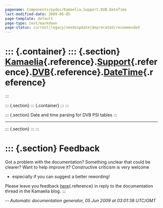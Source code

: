 ```yaml
---
pagename: Components/pydoc/Kamaelia.Support.DVB.DateTime
last-modified-date: 2009-06-05
page-template: default
page-type: text/markdown
page-status: current|legacy|needsupdate|deprecated|recommended
---
```

::: {.container}
::: {.section}
[Kamaelia](/Components/pydoc/Kamaelia.html){.reference}.[Support](/Components/pydoc/Kamaelia.Support.html){.reference}.[DVB](/Components/pydoc/Kamaelia.Support.DVB.html){.reference}.[DateTime](/Components/pydoc/Kamaelia.Support.DVB.DateTime.html){.reference}
==================================================================================================================================================================================================================================================================
:::

::: {.section}
::: {.container}
:::
:::

::: {.section}
Date and time parsing for DVB PSI tables
:::

------------------------------------------------------------------------

::: {.section}
:::
:::

::: {.section}
Feedback
========

Got a problem with the documentation? Something unclear that could be
clearer? Want to help improve it? Constructive criticism is very welcome
- especially if you can suggest a better rewording!

Please leave you feedback
[here](../../../cgi-bin/blog/blog.cgi?rm=viewpost&nodeid=1142023701){.reference}
in reply to the documentation thread in the Kamaelia blog.
:::

*\-- Automatic documentation generator, 05 Jun 2009 at 03:01:38 UTC/GMT*
